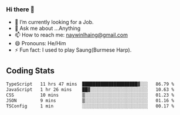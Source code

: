### Hi there 👋

- 🔭 I’m currently looking for a Job.
- 💬 Ask me about ...Anything
- 📫 How to reach me: naywinlhaing@gmail.com
- 😄 Pronouns: He/Him
- ⚡ Fun fact: I used to play Saung(Burmese Harp).


## Coding Stats
<!--START_SECTION:waka-->

```txt
TypeScript   11 hrs 47 mins  █████████████████████▓░░░   86.79 %
JavaScript   1 hr 26 mins    ██▓░░░░░░░░░░░░░░░░░░░░░░   10.63 %
CSS          10 mins         ▒░░░░░░░░░░░░░░░░░░░░░░░░   01.23 %
JSON         9 mins          ▒░░░░░░░░░░░░░░░░░░░░░░░░   01.16 %
TSConfig     1 min           ░░░░░░░░░░░░░░░░░░░░░░░░░   00.17 %
```

<!--END_SECTION:waka-->

